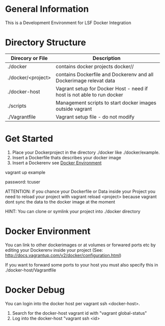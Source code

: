 General Information 
===================

This is a Development Environment for LSF Docker Integration


Directory Structure
===================

| Direcory or File     | Description                                                            |
|----------------------|------------------------------------------------------------------------|
| ./docker             | contains docker projects docker/<project>/                             |
| ./docker/\<project\> | contains Dockerfile and Dockerenv and all Dockerimage relevat data     |
| ./docker-host        | Vagrant setup for Docker Host - need if host is not able to run docker |
| ./scripts            | Management scripts to start docker images outside vagrant              |
| ./Vagrantfile        | Vagrant setup file - do not modify                                     |

Get Started
===========

1. Place your Dockerproject in the directory ./docker like ./docker/example.
2. Insert a Dockerfile thats describes your docker image
3. Insert a Dockerenv see [Docker Environment](#docker-environment)

vagrant up example

password: tcuser

ATTENTION: if you chance your Dockerfile or Data inside your Project you need to reload your project with vagrant reload \<project\> because vagrant dont sync the data to the docker image at the moment

HINT: You can clone or symlink your project into ./docker directory 

Docker Environment
==================

You can link to other dockerimages or at volumes or forwared ports etc by editing your Dockerenv inside your project (See: http://docs.vagrantup.com/v2/docker/configuration.html)

If you want to forward some ports to your host you must also specify this in ./docker-host/Vagrantfile

Docker Debug
==============
You can login into the docker host per vagrant ssh \<docker-host\>. 

1. Search for the docker-host vagrant id with "vagrant global-status"
2. Log into the docker-host "vagrant ssh \<id\>
